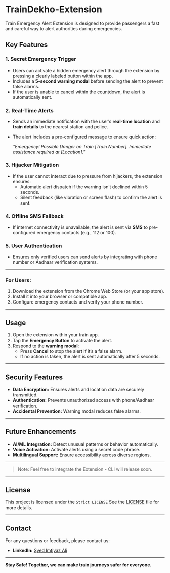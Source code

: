 # TrainDekho-Extension
Train Emergency Alert Extension is designed to provide passengers a fast and careful way to alert authorities during emergencies.

## **Key Features**

### **1. Secret Emergency Trigger**
- Users can activate a hidden emergency alert through the extension by pressing a clearly labeled button within the app.
- Includes a **5-second warning modal** before sending the alert to prevent false alarms.
- If the user is unable to cancel within the countdown, the alert is automatically sent.

### **2. Real-Time Alerts**
- Sends an immediate notification with the user’s **real-time location** and **train details** to the nearest station and police.
- The alert includes a pre-configured message to ensure quick action:
  
  *"Emergency! Possible Danger on Train [Train Number]. Immediate assistance required at [Location]."*

### **3. Hijacker Mitigation**
- If the user cannot interact due to pressure from hijackers, the extension ensures:
  - Automatic alert dispatch if the warning isn’t declined within 5 seconds.
  - Silent feedback (like vibration or screen flash) to confirm the alert is sent.

### **4. Offline SMS Fallback**
- If internet connectivity is unavailable, the alert is sent via **SMS** to pre-configured emergency contacts
  (e.g., 112 or 100).

### **5. User Authentication**
- Ensures only verified users can send alerts by integrating with phone number or Aadhaar verification systems.

---

### **For Users:**
1. Download the extension from the Chrome Web Store (or your app store).
2. Install it into your browser or compatible app.
3. Configure emergency contacts and verify your phone number.

---

## **Usage**

1. Open the extension within your train app.
2. Tap the **Emergency Button** to activate the alert.
3. Respond to the **warning modal**:
   - Press **Cancel** to stop the alert if it’s a false alarm.
   - If no action is taken, the alert is sent automatically after 5 seconds.

---

## **Security Features**
- **Data Encryption:** Ensures alerts and location data are securely transmitted.
- **Authentication:** Prevents unauthorized access with phone/Aadhaar verification.
- **Accidental Prevention:** Warning modal reduces false alarms.

---

## **Future Enhancements**
- **AI/ML Integration:** Detect unusual patterns or behavior automatically.
- **Voice Activation:** Activate alerts using a secret code phrase.
- **Multilingual Support:** Ensure accessibility across diverse regions.

---

> Note: Feel free to integrate the Extension - CLI will release soon.

---


## **License**
This project is licensed under the `Strict LICENSE` See the [LICENSE](LICENSE) file for more details.

---

## **Contact**
For any questions or feedback, please contact us:
<!-- **Email:** support@trainalertsafety.com -->
- **LinkedIn:** [Syed Imtiyaz Ali](https://linkedin.com/in/imtiyaz-sde)

---

**Stay Safe! Together, we can make train journeys safer for everyone.**
